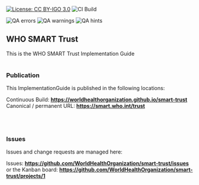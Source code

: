 <!--badges-->
[![License: CC BY-IGO 3.0](https://licensebuttons.net/l/by-nc/3.0/igo/80x15.png)](https://creativecommons.org/licenses/by/3.0/igo)
![CI Build](https://img.shields.io/github/actions/workflow/status/ritikarawlani/smart-trust/ghbuild.yml)  
   
![QA errors](https://img.shields.io/badge/dynamic/json?url=https%3A%2F%2Fritikarawlani.github.io%2Fsmart-trust%2Fqa.json&query=%24.errs&logoColor=red&label=QA%20errors&color=yellow)
![QA warnings](https://img.shields.io/badge/dynamic/json?url=https%3A%2F%2Fritikarawlani.github.io%2Fsmart-trust%2Fqa.json&query=%24.warnings&logoColor=orange&label=QA%20warnings&color=yellow)
![QA hints](https://img.shields.io/badge/dynamic/json?url=https%3A%2F%2Fritikarawlani.github.io%2Fsmart-trust%2Fqa.json&query=%24.hints&logoColor=yellow&label=QA%20hints&color=yellow)
<!--/badges-->
WHO SMART Trust
---
This is the WHO SMART Trust Implementation Guide
<br> </br>
###
### Publication
This ImplementationGuide is published in the following locations:


Continuous Build:  __https://worldhealthorganization.github.io/smart-trust__  
Canonical / permanent URL: __https://smart.who.int/trust__  

<br> </br>

### Issues
Issues and change requests are managed here:  

Issues:  __https://github.com/WorldHealthOrganization/smart-trust/issues__  
    or the Kanban board: __https://github.com/WorldHealthOrganization/smart-trust/projects/1__



